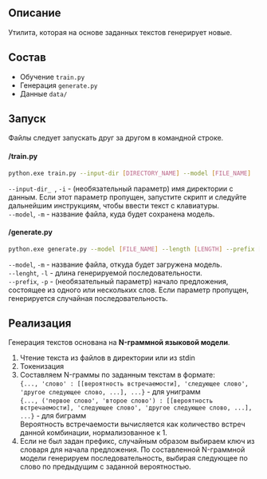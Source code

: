 ## Описание
Утилита, которая на основе заданных текстов генерирует новые.

## Состав
* Обучение `train.py`
* Генерация `generate.py`
* Данные `data/`

## Запуск
Файлы следует запускать друг за другом в командной строке.
#### /train.py
```sh
python.exe train.py --input-dir [DIRECTORY_NAME] --model [FILE_NAME]
```
`--input-dir_ `, `-i` - (необязательный параметр) имя директории с данным. Если этот параметр пропущен, запустите скрипт и следуйте дальнейшим инструкциям, чтобы ввести текст с клавиатуры.  
`--model`, `-m` - название файла, куда будет сохранена модель.  

#### /generate.py
```sh
python.exe generate.py --model [FILE_NAME] --length [LENGTH] --prefix [PREFIX]
```
`--model`, `-m` - название файла, откуда будет загружена модель.  
`--lenght`, `-l` - длина генерируемой последовательности.  
`--prefix`, `-p` - (необязательный параметр) начало предложения, состоящее из одного или нескольких слов. Если параметр пропущен, генерируется случайная последовательность.

## Реализация
Генерация текстов основана на __N-граммной языковой модели__.
1) Чтение текста из файлов в директории или из stdin
2) Токенизация 
3) Составляем N-граммы по заданным текстам в формате:  
`{..., 'слово' : [[вероятность встречаемости], 'следующее слово', 'другое следующее слово, ...], ...}` - для униграмм  
`{..., ('первое слово', 'второе слово') : [[вероятность встречаемости], 'следующее слово', 'другое следующее слово, ...], ...}` - для биграмм  
Вероятность встречаемости вычисляется как количество встреч данной комбинации, нормализованное к 1.
4) Если не был задан префикс, случайным образом выбираем ключ из словаря для начала предложения. По составленной N-граммной модели генерируем последовательность, выбирая следующее по слово по предыдущим с заданной вероятностью.

